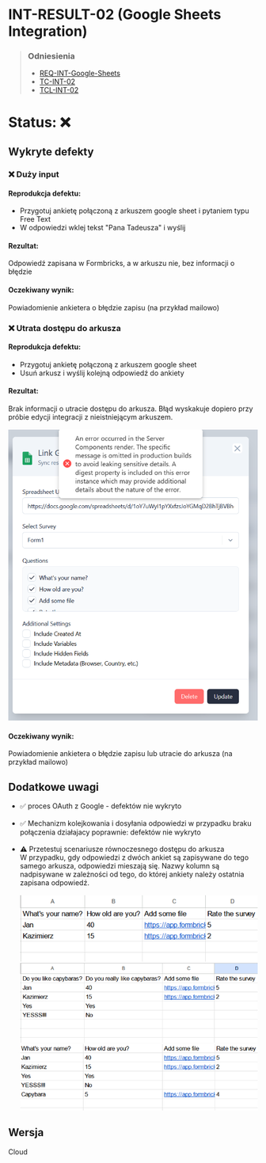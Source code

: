# INT-RESULT-02 (Google Sheets Integration)
> ### Odniesienia
> - [REQ-INT-Google-Sheets](https://github.com/KWAK-testing/Formbricks-tests/blob/main/docs/requirements.md#req-int-google-sheets)
> - [TC-INT-02](https://github.com/KWAK-testing/Formbricks-tests/blob/main/docs/test-cases/high-level/integrations.md#tc-int-02)
> - [TCL-INT-02](https://github.com/KWAK-testing/Formbricks-tests/blob/main/docs/test-cases/low-level/integrations/tcl-int-02.md)
# Status: ❌
## Wykryte defekty
### ❌ Duży input
#### Reprodukcja defektu:
- Przygotuj ankietę połączoną z arkuszem google sheet i pytaniem typu Free Text
- W odpowiedzi wklej tekst "Pana Tadeusza" i wyślij
#### Rezultat:
Odpowiedź zapisana w Formbricks, a w arkuszu nie, bez informacji o błędzie
#### Oczekiwany wynik:
Powiadomienie ankietera o błędzie zapisu (na przykład mailowo)
### ❌ Utrata dostępu do arkusza
#### Reprodukcja defektu:
- Przygotuj ankietę połączoną z arkuszem google sheet
- Usuń arkusz i wyślij kolejną odpowiedź do ankiety
#### Rezultat:
Brak informacji o utracie dostępu do arkusza. Błąd wyskakuje dopiero przy próbie edycji integracji z nieistniejącym arkuszem. <br><br>
![alt text](/docs/test-results/integrations/visuals/int-04.png)
#### Oczekiwany wynik:
Powiadomienie ankietera o błędzie zapisu lub utracie do arkusza (na przykład mailowo)
## Dodatkowe uwagi
- ✅ proces OAuth z Google - defektów nie wykryto
<br><br>
- ✅ Mechanizm kolejkowania i dosyłania odpowiedzi w przypadku braku połączenia działajacy poprawnie: defektów nie wykryto
<br><br>
- ⚠️ Przetestuj scenariusze równoczesnego dostępu do arkusza  
W przypadku, gdy odpowiedzi z dwóch ankiet są zapisywane do tego samego arkusza, odpowiedzi mieszają się. Nazwy kolumn są nadpisywane w zależności od tego, do której ankiety należy ostatnia zapisana odpowiedź. 
<br><br>
![alt text](/docs/test-results/integrations/visuals/int-01.png)
![alt text](/docs/test-results/integrations/visuals/int-02.png)
![alt text](/docs/test-results/integrations/visuals/int-03.png)
## Wersja 
Cloud